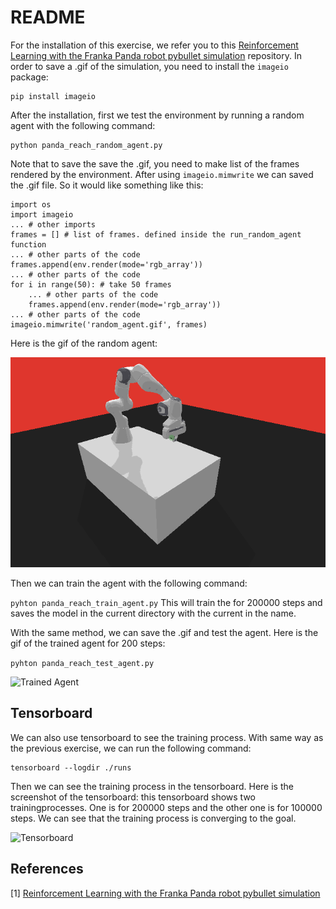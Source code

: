 # README
For the installation of this exercise, we refer you to this [Reinforcement Learning with the Franka Panda robot pybullet simulation](https://github.com/simonbogh/rl_panda_gym_pybullet_example) repository.
In order to save a .gif of the simulation, you need to install the ```imageio``` package:
```
pip install imageio
```

After the installation, first we test the environment by running a random agent with the following command:
```
python panda_reach_random_agent.py
```
Note that to save the save the .gif, you need to make list of the frames rendered by the environment. After using ```imageio.mimwrite``` we can saved the .gif file.
So it would like something like this:
```
import os
import imageio
... # other imports
frames = [] # list of frames. defined inside the run_random_agent function
... # other parts of the code
frames.append(env.render(mode='rgb_array'))
... # other parts of the code
for i in range(50): # take 50 frames
    ... # other parts of the code
    frames.append(env.render(mode='rgb_array'))
... # other parts of the code
imageio.mimwrite('random_agent.gif', frames)
```
Here is the gif of the random agent:

![Random Agent](https://github.com/ibrahimkiziloklu/OMTP_851/blob/main/omtp_lecutre10/random_agent.gif)

Then we can train the agent with the following command:

```pyhton panda_reach_train_agent.py```
This will train the for 200000 steps and saves the model in the current directory with the current in the name.

With the same method, we can save the .gif and test the agent. Here is the gif of the trained agent for 200 steps:

```pyhton panda_reach_test_agent.py```

![Trained Agent](https://github.com/ibrahimkiziloklu/OMTP_851/blob/main/omtp_lecutre10/test_agent.gif)

## Tensorboard
We can also use tensorboard to see the training process. With same way as the previous exercise, we can run the following command:
```
tensorboard --logdir ./runs
```
Then we can see the training process in the tensorboard. Here is the screenshot of the tensorboard:
this tensorboard shows two trainingprocesses. One is for 200000 steps and the other one is for 100000 steps. We can see that the training process is converging to the goal.

![Tensorboard](https://github.com/ibrahimkiziloklu/OMTP_851/blob/main/omtp_lecutre10/tensorboard_lec10.png)

## References
[1] [Reinforcement Learning with the Franka Panda robot pybullet simulation](https://github.com/simonbogh/rl_panda_gym_pybullet_exampleher%20Panda-Gym)





